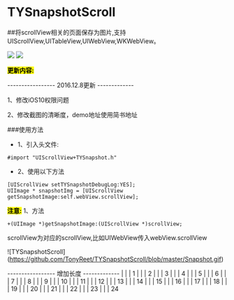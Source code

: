 # TYSnapshotScroll
##将scrollView相关的页面保存为图片,支持UIScrollView,UITableView,UIWebView,WKWebView。

[![](https://img.shields.io/badge/Supported-iOS7-4BC51D.svg?style=flat-square)](https://github.com/TonyReet/TYSnapshotScroll)
[![](https://img.shields.io/badge/Objc-compatible-4BC51D.svg?style=flat-square)](https://github.com/TonyReet/TYSnapshotScroll)

**<mark>更新内容:</mark>**

----------------- 2016.12.8更新 -------------

1、修改iOS10权限问题

2、修改截图的清晰度，demo地址使用简书地址


###使用方法
- 1、引入头文件:

```objc
#import "UIScrollView+TYSnapshot.h"
```
- 2、使用以下方法

```objc
[UIScrollView setTYSnapshotDebugLog:YES];
UIImage * snapshotImg = [UIScrollView getSnapshotImage:self.webView.scrollView];
```

**<mark>注意:</mark>**
1、方法
```objc
+(UIImage *)getSnapshotImage:(UIScrollView *)scrollView;
```

scrollView为对应的scrollView,比如UIWebView传入webView.scrollView


![TYSnapshotScroll] (https://github.com/TonyReet/TYSnapshotScroll/blob/master/Snapshot.gif)

----------------- 增加长度 -------------
                     |
                     |
                     |
1
                     |
                     |
                     |
2
                     |
                     |
                     |
3
                     |
                     |
                     |
4
                     |
                     |
                     |
5
                     |
                     |
                     |
6
                     |
                     |
                     |
7
                     |
                     |
                     |
8
                     |
                     |
                     |
9
                     |
                     |
                     |
10
                     |
                     |
                     |
11
                     |
                     |
                     |
12
                     |
                     |
                     |
13
                     |
                     |
                     |
14
                     |
                     |
                     |
15
                     |
                     |
                     |
16
                     |
                     |
                     |
17
                     |
                     |
                     |
18
                     |
                     |
                     |
19
                     |
                     |
                     |
20
                     |
                     |
                     |
21
                     |
                     |
                     |
22
                     |
                     |
                     |
23
                     |
                     |
                     |
24
